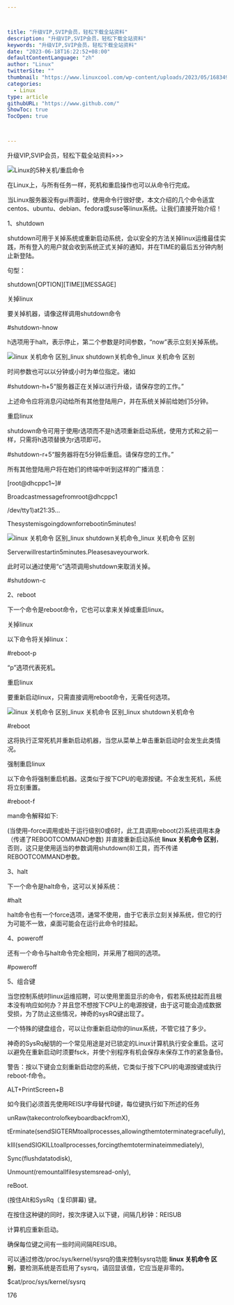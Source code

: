 ```yaml
---



title: "升级VIP,SVIP会员，轻松下载全站资料"
description: "升级VIP,SVIP会员，轻松下载全站资料"
keywords: "升级VIP,SVIP会员，轻松下载全站资料"
date: "2023-06-18T16:22:52+08:00"
defaultContentLanguage: "zh"
author: "Linux"
twitterSite: ""
thumbnail: "https://www.linuxcool.com/wp-content/uploads/2023/05/1683490222889_0.webp"
categories:
  - Linux
type: article
githubURL: "https://www.github.com/"
ShowToc: true
TocOpen: true



---
```


升级VIP,SVIP会员，轻松下载全站资料>>>

![Linux的5种关机/重启命令](https://www.linuxcool.com/wp-content/uploads/2023/05/1683490222889_0.webp)

在Linux上，与所有任务一样，死机和重启操作也可以从命令行完成。

当Linux服务器没有gui界面时，使用命令行很好使，本文介绍的几个命令适宜centos、ubuntu、debian、fedora或suse等linux系统。让我们直接开始介绍！

1、shutdown

shutdown可用于关掉系统或重新启动系统，会以安全的方法关掉linux运维最佳实践，所有登入的用户就会收到系统正式关掉的通知，并在TIME的最后五分钟内制止新登陆。

句型：

shutdown[OPTION][TIME][MESSAGE]

关掉linux

要关掉机器，请像这样调用shutdown命令

#shutdown-hnow

h选项用于halt，表示停止，第二个参数是时间参数，“now”表示立刻关掉系统。

![linux 关机命令 区别_linux shutdown关机命令_linux 关机命令 区别](https://www.linuxcool.com/wp-content/uploads/2023/05/1683490222889_1.png)

时间参数也可以以分钟或小时为单位指定。诸如

#shutdown-h+5“服务器正在关掉以进行升级，请保存您的工作。”

上述命令应将消息闪动给所有其他登陆用户，并在系统关掉前给她们5分钟。

重启linux

shutdown命令可用于使用r选项而不是h选项重新启动系统，使用方式和之前一样，只需将h选项替换为r选项即可。

#shutdown-r+5“服务器将在5分钟后重启。请保存您的工作。”

所有其他登陆用户将在她们的终端中听到这样的广播消息：

[root@dhcppc1~]#

Broadcastmessagefromroot@dhcppc1

/dev/tty1)at21:35…

Thesystemisgoingdownforrebootin5minutes!

![linux 关机命令 区别_linux shutdown关机命令_linux 关机命令 区别](https://www.linuxcool.com/wp-content/uploads/2023/05/1683490222889_2.jpg)

Serverwillrestartin5minutes.Pleasesaveyourwork.

此时可以通过使用“c”选项调用shutdown来取消关掉。

#shutdown-c

2、reboot

下一个命令是reboot命令，它也可以拿来关掉或重启linux。

关掉linux

以下命令将关掉linux：

#reboot-p

“p”选项代表死机。

重启linux

要重新启动linux，只需直接调用reboot命令，无需任何选项。

![linux 关机命令 区别_linux 关机命令 区别_linux shutdown关机命令](https://www.linuxcool.com/wp-content/uploads/2023/05/1683490222889_3.png)

#reboot

这将执行正常死机并重新启动机器，当您从菜单上单击重新启动时会发生此类情况。

强制重启linux

以下命令将强制重启机器。这类似于按下CPU的电源按键。不会发生死机，系统将立刻重置。

#reboot-f

man命令解释如下:

(当使用–force调用或处于运行级别0或6时，此工具调用reboot(2)系统调用本身（传递了REBOOTCOMMAND参数) 并直接重新启动系统 **linux 关机命令 区别**，否则，这只是使用适当的参数调用shutdown(8)工具，而不传递REBOOTCOMMAND参数。

3、halt

下一个命令是halt命令，这可以关掉系统：

#halt

halt命令也有一个force选项，通常不使用，由于它表示立刻关掉系统，但它的行为可能不一致，桌面可能会在运行此命令时挂起。

4、poweroff

还有一个命令与halt命令完全相同，并采用了相同的选项。

#poweroff

5、组合键

当您控制系统时linux运维招聘，可以使用里面显示的命令，假若系统挂起而且根本没有响应如何办？并且您不想按下CPU上的电源按键，由于这可能会造成数据受损，为了防止这些情况，神奇的sysRQ键出现了。

一个特殊的键盘组合，可以让你重新启动你的linux系统，不管它挂了多少。

神奇的SysRq秘钥的一个常见用途是对已锁定的Linux计算机执行安全重启。这可以避免在重新启动时须要fsck，并使个别程序有机会保存未保存工作的紧急备份。

警告：按以下键会立刻重新启动您的系统，它类似于按下CPU的电源按键或执行reboot-f命令。

ALT+PrintScreen+B

如今我们必须首先使用REISU字母替代B键，每位键执行如下所述的任务

unRaw(takecontrolofkeyboardbackfromX),

tErminate(sendSIGTERMtoallprocesses,allowingthemtoterminategracefully),

kIll(sendSIGKILLtoallprocesses,forcingthemtoterminateimmediately),

Sync(flushdatatodisk),

Unmount(remountallfilesystemsread-only),

reBoot.

(按住Alt和SysRq（复印屏幕) 键。

在按住这种键的同时，按次序键入以下键，间隔几秒钟：REISUB

计算机应重新启动。

确保每位键之间有一些时间间隔REISUB。

可以通过修改/proc/sys/kernel/sysrq的值来控制sysrq功能 **linux 关机命令 区别**，要检测系统是否启用了sysrq，请回显该值，它应当是非零的。

$cat/proc/sys/kernel/sysrq

176